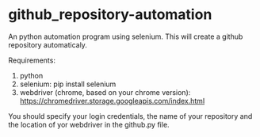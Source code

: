 # github_repository-automation
An python automation program using selenium. This will create a github repository automaticaly.


Requirements:

1. python
2. selenium: pip install selenium
3. webdriver (chrome, based on your chrome version):  https://chromedriver.storage.googleapis.com/index.html


You should specify your login credentials, the name of your repository and the location of yor webdriver in the github.py file.
